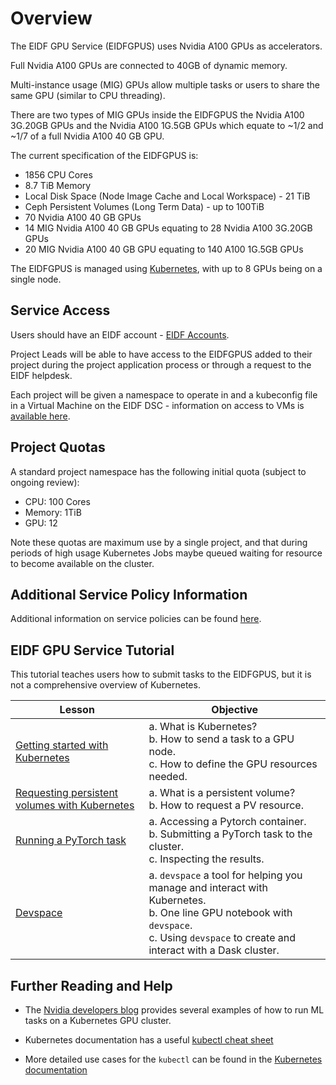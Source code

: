 # Overview

The EIDF GPU Service (EIDFGPUS) uses Nvidia A100 GPUs as accelerators.

Full Nvidia A100 GPUs are connected to 40GB of dynamic memory.

Multi-instance usage (MIG) GPUs allow multiple tasks or users to share the same GPU (similar to CPU threading).

There are two types of MIG GPUs inside the EIDFGPUS the Nvidia A100 3G.20GB GPUs and the Nvidia A100 1G.5GB GPUs which equate to ~1/2 and ~1/7 of a full Nvidia A100 40 GB GPU.

The current specification of the EIDFGPUS is:

- 1856 CPU Cores
- 8.7 TiB Memory
- Local Disk Space (Node Image Cache and Local Workspace) - 21 TiB
- Ceph Persistent Volumes (Long Term Data) - up to 100TiB
- 70 Nvidia A100 40 GB GPUs
- 14 MIG Nvidia A100 40 GB GPUs equating to 28 Nvidia A100 3G.20GB GPUs
- 20 MIG Nvidia A100 40 GB GPU equating to 140 A100 1G.5GB GPUs

The EIDFGPUS is managed using [Kubernetes](https://kubernetes.io), with up to 8 GPUs being on a single node.

## Service Access

Users should have an EIDF account - [EIDF Accounts](../../access/project.md).

Project Leads will be able to have access to the EIDFGPUS added to their project during the project application process or through a request to the EIDF helpdesk.

Each project will be given a namespace to operate in and a kubeconfig file in a Virtual Machine on the EIDF DSC - information on access to VMs is [available here](../../access/virtualmachines-vdi.md).

## Project Quotas

A standard project namespace has the following initial quota (subject to ongoing review):

- CPU: 100 Cores
- Memory: 1TiB
- GPU: 12

Note these quotas are maximum use by a single project, and that during periods of high usage Kubernetes Jobs maybe queued waiting for resource to become available on the cluster.

## Additional Service Policy Information

Additional information on service policies can be found [here](policies.md).

## EIDF GPU Service Tutorial

This tutorial teaches users how to submit tasks to the EIDFGPUS, but it is not a comprehensive overview of Kubernetes.

| Lesson                                                                                        | Objective                                                                                                                                                                                 |
| --------------------------------------------------------------------------------------------- | ----------------------------------------------------------------------------------------------------------------------------------------------------------------------------------------- |
| [Getting started with Kubernetes](training/L1_getting_started.md)                             | a. What is Kubernetes?<br>b. How to send a task to a GPU node.<br>c. How to define the GPU resources needed.                                                                              |
| [Requesting persistent volumes with Kubernetes](training/L2_requesting_persistent_volumes.md) | a. What is a persistent volume? <br>b. How to request a PV resource.                                                                                                                      |
| [Running a PyTorch task](training/L3_running_a_pytorch_task.md)                               | a. Accessing a Pytorch container.<br>b. Submitting a PyTorch task to the cluster.<br>c. Inspecting the results.                                                                           |
| [Devspace](training/L5_devspace.md)                                                           | a. `devspace` a tool for helping you manage and interact with Kubernetes.<br>b. One line GPU notebook with `devspace`.<br>c. Using `devspace` to create and interact with a Dask cluster. |

## Further Reading and Help

- The [Nvidia developers blog](https://developer.nvidia.com/blog/search-posts/?q=Kubernetes) provides several examples of how to run ML tasks on a Kubernetes GPU cluster.

- Kubernetes documentation has a useful [kubectl cheat sheet](https://kubernetes.io/docs/reference/kubectl/cheatsheet/#viewing-and-finding-resources)

- More detailed use cases for the `kubectl` can be found in the [Kubernetes documentation](https://kubernetes.io/docs/reference/generated/kubectl/kubectl-commands#run)
